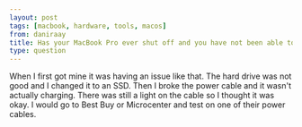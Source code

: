 ```yaml
---
layout: post
tags: [macbook, hardware, tools, macos]
from: daniraay
title: Has your MacBook Pro ever shut off and you have not been able to turn it back on?
type: question
---
```

When I first got mine it was having an issue like that. The hard drive was not good and I changed it to an SSD. Then I broke the power cable and it wasn't actually charging. There was still a light on the cable so I thought it was okay. I would go to Best Buy or Microcenter and test on one of their power cables.
